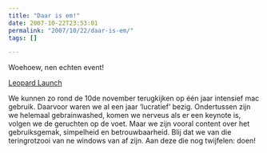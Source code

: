 ```yaml
---
title: "Daar is em!"
date: 2007-10-22T23:53:01
permalink: "2007/10/22/daar-is-em/"
tags: []

---
```

Woehoew, nen echten event!

[Leopard Launch](http://www.lab9.be/nl/nieuws-2.htm?item=48 "http://www.lab9.be/nl/nieuws-2.htm?item=48")

We kunnen zo rond de 10de november terugkijken op één jaar intensief mac gebruik. Daarvoor waren we al een jaar ‘lucratief’ bezig. Ondertussen zijn we helemaal gebrainwashed, komen we nerveus als er een keynote is, volgen we de geruchten op de voet. Maar we zijn vooral content over het gebruiksgemak, simpelheid en betrouwbaarheid. Blij dat we van die teringrotzooi van ne windows van af zijn. Aan deze die nog twijfelen: doen!

